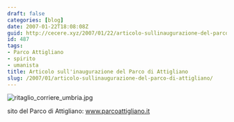 ```yaml
---
draft: false
categories: [blog]
date: 2007-01-22T18:08:08Z
guid: http://cecere.xyz/2007/01/22/articolo-sullinaugurazione-del-parco-di-attigliano/
id: 487
tags:
- Parco Attigliano
- spirito
- umanista
title: Articolo sull'inaugurazione del Parco di Attigliano
slug: /2007/01/articolo-sullinaugurazione-del-parco-di-attigliano/
---
```


<img alt="ritaglio_corriere_umbria.jpg" id="image486" src="http://cecere.xyz/wp-content/uploads/sites/3/2007/01/ritaglio_corriere_umbria.jpg" />

sito del Parco di Attigliano: <a target="_blank" href="http://www.parcoattigliano.it/">www.parcoattigliano.it</a>